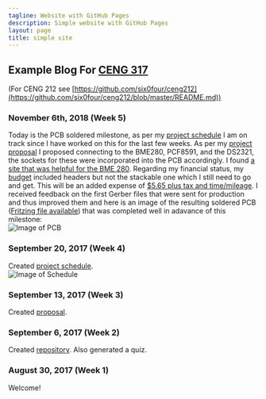 ```yaml
---
tagline: Website with GitHub Pages
description: Simple website with GitHub Pages
layout: page
title: simple site
---
```


Example Blog For [CENG 317](https://six0four.github.io/ceng317/)
----------------------------------------------------------------

(For CENG 212 see [https://github.com/six0four/ceng212](https://github.com/six0four/ceng212/blob/master/README.md))

### November 6th, 2018 (Week 5)

Today is the PCB soldered milestone, as per my [project schedule](https://github.com/six0four/ceng317/blob/master/rubrics/Week3RubricforProjectSchedule.xml) I am on track since I have worked on this for the last few weeks. As per my [project proposal](https://github.com/six0four/ceng317/blob/master/documentation/ProposalContentStudentNameRev02.pdf) I proposed connecting to the BME280, PCF8591, and the DS2321, the sockets for these were incorporated into the PCB accordingly. I found [a site that was helpful for the BME 280](https://www.raspberrypi-spy.co.uk/2016/07/using-bme280-i2c-temperature-pressure-sensor-in-python/). Regarding my financial status, my [budget](https://github.com/six0four/MicroRover/raw/master/PartsFor20MicroRoversRev02.xlsx) included headers but not the stackable one which I still need to go and get. This will be an added expense of [$5.65 plus tax and time/mileage](https://www.creatroninc.com/product/stackable-header-for-raspberry-pi/). I received feedback on the first Gerber files that were sent for production and thus improved them and here is an image of the resulting soldered PCB ([Fritzing file available](https://github.com/six0four/StudentSenseHat/blob/master/electronics/StudentSenseHatV06.fzz)) that was completed well in adavance of this milestone:   
![Image of PCB](https://raw.githubusercontent.com/six0four/StudentSenseHat/master/images/SSHrev05.jpg)

### September 20, 2017 (Week 4)

Created [project schedule](https://github.com/six0four/ceng317/blob/master/rubrics/Week3RubricforProjectSchedule.xml).  
![Image of Schedule](https://raw.githubusercontent.com/six0four/ceng317/master/rubrics/Week3RubricforProjectSchedule.jpg)

### September 13, 2017 (Week 3)

Created [proposal](https://github.com/six0four/ceng317/blob/master/documentation/ProposalContentStudentNameRev02.pdf).

### September 6, 2017 (Week 2)

Created [repository](https://github.com/six0four/ceng317). Also generated a quiz.

### August 30, 2017 (Week 1)

Welcome!

